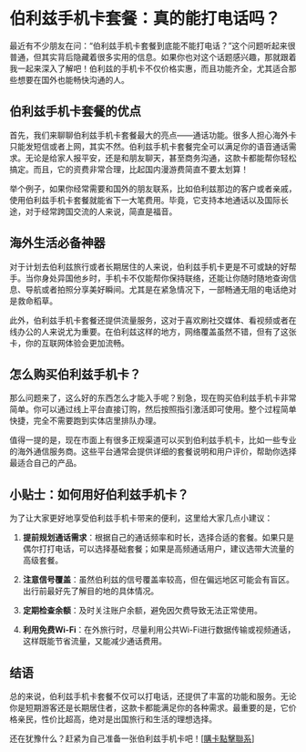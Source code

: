 # 伯利兹手机卡套餐：真的能打电话吗？

最近有不少朋友在问：“伯利兹手机卡套餐到底能不能打电话？”这个问题听起来很普通，但其实背后隐藏着很多实用的信息。如果你也对这个话题感兴趣，那就跟着我一起来深入了解吧！伯利兹的手机卡不仅价格实惠，而且功能齐全，尤其适合那些想要在国外也能畅快沟通的人。

## 伯利兹手机卡套餐的优点

首先，我们来聊聊伯利兹手机卡套餐最大的亮点——通话功能。很多人担心海外卡只能发短信或者上网，其实不然。伯利兹手机卡套餐完全可以满足你的语音通话需求。无论是给家人报平安，还是和朋友聊天，甚至商务沟通，这款卡都能帮你轻松搞定。而且，它的资费非常合理，比起国内漫游费简直不要太划算！

举个例子，如果你经常需要和国外的朋友联系，比如伯利兹那边的客户或者亲戚，使用伯利兹手机卡套餐就能省下一大笔费用。毕竟，它支持本地通话以及国际长途，对于经常跨国交流的人来说，简直是福音。

## 海外生活必备神器

对于计划去伯利兹旅行或者长期居住的人来说，伯利兹手机卡更是不可或缺的好帮手。当你身处异国他乡时，手机卡不仅能帮你保持联络，还能让你随时随地查询信息、导航或者拍照分享美好瞬间。尤其是在紧急情况下，一部畅通无阻的电话绝对是救命稻草。

此外，伯利兹手机卡套餐还提供流量服务，这对于喜欢刷社交媒体、看视频或者在线办公的人来说尤为重要。在伯利兹这样的地方，网络覆盖虽然不错，但有了这张卡，你的互联网体验会更加流畅。

## 怎么购买伯利兹手机卡？

那么问题来了，这么好的东西怎么才能入手呢？别急，现在购买伯利兹手机卡非常简单。你可以通过线上平台直接订购，然后按照指引激活即可使用。整个过程简单快捷，完全不需要跑到实体店里排队办理。

值得一提的是，现在市面上有很多正规渠道可以买到伯利兹手机卡，比如一些专业的海外通信服务商。这些平台通常会提供详细的套餐说明和用户评价，帮助你选择最适合自己的产品。

## 小贴士：如何用好伯利兹手机卡？

为了让大家更好地享受伯利兹手机卡带来的便利，这里给大家几点小建议：

1. **提前规划通话需求**：根据自己的通话频率和时长，选择合适的套餐。如果只是偶尔打打电话，可以选择基础套餐；如果是高频通话用户，建议选带大流量的高级套餐。
   
2. **注意信号覆盖**：虽然伯利兹的信号覆盖率较高，但在偏远地区可能会有盲区。出行前最好先了解目的地的具体情况。

3. **定期检查余额**：及时关注账户余额，避免因欠费导致无法正常使用。

4. **利用免费Wi-Fi**：在外旅行时，尽量利用公共Wi-Fi进行数据传输或视频通话，这样既能节省流量，又能减少通话费用。

## 结语

总的来说，伯利兹手机卡套餐不仅可以打电话，还提供了丰富的功能和服务。无论你是短期游客还是长期居住者，这款卡都能满足你的各种需求。最重要的是，它价格亲民，性价比超高，绝对是出国旅行和生活的理想选择。

还在犹豫什么？赶紧为自己准备一张伯利兹手机卡吧！[[購卡點擊聯系](https://t.me/s/esim1088)]